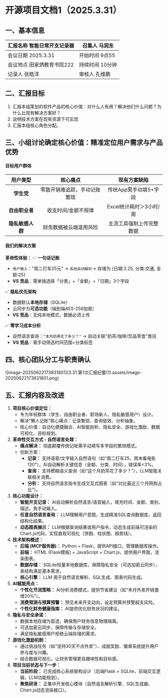 # 开源项目文档1（2025.3.31）

## 一、基本信息

| 汇报名称    智能日常开支记录器 | 召集人 马润东      |
| ------------------------------ | ------------------ |
| 会议日期    2025.3.31          | 开始时间    9点55  |
| 会议地点   田家炳教育书院222   | 持续时间    10分钟 |
| 记录人       张皓洋            | 审核人 孔维鹏      |

## 二、汇报目标  
1. 汇报本组策划的软件产品的核心价值：对什么人有用？解决他们什么问题？为什么比现有解决方案好？
2. 说明技术方案在现有资源下可实现
3. 汇报本组核心角色分配。

## **三、小组讨论确定核心价值：精准定位用户需求与产品优势**

#### **目标用户群体**

|     用户类型     |           核心痛点           |       现有方案缺陷       |
| :--------------: | :--------------------------: | :----------------------: |
|    **学生党**    | 零散开销难追踪，手动记账繁琐 |  传统App需手动填5+字段   |
|  **自由职业者**  |     收支时间/金额不规律      | Excel统计耗时＞3小时/周  |
| **隐私敏感人群** |    财务数据被云端滥用风险    | 主流工具强制上传完整数据 |

#### **我们的解决方案**

**革命性体验：**
✅ ​**​一句话记账​**​

- `用户输入`："周二打车25元" → `系统自动解析`→ 存储为 {日期:3.25, 分类:交通, 金额:25}
- **VS 竞品**：需单独选择「分类」+「金额」+「日期」3个字段

✅ **隐私优先架构**

- 数据默认**本地存储**（SQLite）
- 云同步为**可选功能**（端到端AES-256加密）
- **VS 竞品**：无纯本地模式，数据必须上传

✅ **零学习成本分析**

- 自然语言查询：`"本月奶茶花了多少？"` → 自动关联"奶茶/咖啡/饮品零食"类目
- **VS 竞品**：需手动筛选时间范围+分类标签

## 四、**核心团队分工与职责确认**

![image-20250622173831801](3.31 第1次汇报纪要(1).assets/image-20250622173831801.png)

## 五、汇报内容及改进

1. **项目核心价值定位：**
   - 专为年轻群体（学生、自由职业者、职场新人、隐私敏感用户）设计。
   - 解决“懒人记账”核心痛点：记录繁琐、查询低效、分析抽象。
   - 核心价值：自动化便捷融合、AI智能剖析、隐私安全、游戏化激励、数据可视化、目标规划。
2. **革命性交互方式 - 自然语言处理：**
   - **痛点解决：** 彻底颠覆传统记账需手动填写多字段的繁琐模式。
   - 创新方案：
     - **记录：** 支持语音/文字输入自然语句（如“周二打车25，周末看电影120”），AI自动解析关键信息（金额、分类、时间），错误率<3%。
     - **查询：** 支持模糊语义查询（如“这个月奶茶花了多少？”），LLM智能关联相关消费。
     - **分析：** 支持自然语言指令生成交互式图表（如“对比最近三个月网购占比”）。
3. **核心功能设计：**
   - **智能开支记录：** AI自动解析自然语言/语音输入，填充时间、金额、类别、描述，免手动输入。
   - **任意自然语言查询：** LLM理解用户意图，生成精准SQL查询数据库，返回结构化结果。
   - **动态图表展示：** LLM根据查询结果或用户指令，动态生成前端可渲染的Chart.js代码，实现直观可视化（饼图、柱状图、趋势线）。
4. **技术架构概述：**
   - **后端 (MCP服务器)：** Python + Flask，提供API接口，管理数据库操作。
   - **前端：** HTML (Flask模板) + JavaScript + Chart.js，提供用户界面，渲染图表。
   - **数据存储：** SQLite轻量本地数据库，保障隐私安全（可选加密云同步），表结构满足基本需求。
   - **核心引擎：** LLM 用于自然语言解析、SQL生成、图表代码生成。
5. **AI赋能亮点：**
   - **个性化节流策略：** AI分析消费模式，提供节省建议（如“本月外卖开销激增20%”）。
   - **消费预测与预算预警：** 预见未来开支动向，设定预算并预警超支风险。
   - **个性化财务健康指南：** AI提供优化财务状况的建议。
6. **隐私与安全承诺：**
   - 数据本地存储为首选，确保用户财务信息物理隔离。
   - 可选加密云同步，保障传输与存储安全。
   - 满足隐私敏感用户拒绝云端存储的需求。
7. **游戏化激励机制：**
   - 通过挑战任务（如“坚持30天不点外卖”）、成就奖励、徽章系统提升用户参与度与兴趣。
   - 结合数据可视化，让财务管理更具趣味性和目标感。
8. **项目当前状态与下一步：**
   - **当前阶段：** 已完成核心系统架构设计（后端Flask + SQLite，前端交互逻辑，LLM功能规划）。
   - **聚焦研发：** 正集中开发核心模块（自然语言解析引擎、SQL生成器、Chart.js动态渲染接口）。
